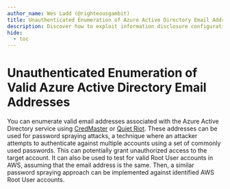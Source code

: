 ```yaml
---
author_name: Wes Ladd (@righteousgambit)
title: Unauthenticated Enumeration of Azure Active Directory Email Addresses
description: Discover how to exploit information disclosure configurations in Azure Active Directory to enumerate valid email addresses.
hide:
  - toc
---
```


# Unauthenticated Enumeration of Valid Azure Active Directory Email Addresses
You can enumerate valid email addresses associated with the Azure Active Directory service using [CredMaster](https://github.com/knavesec/CredMaster) or [Quiet Riot](https://github.com/righteousgambit/quiet-riot). These addresses can be used for password spraying attacks, a technique where an attacker attempts to authenticate against multiple accounts using a set of commonly used passwords. This can potentially grant unauthorized access to the target account. It can also be used to test for valid Root User accounts in AWS, assuming that the email address is the same. Then, a similar password spraying approach can be implemented against identified AWS Root User accounts.